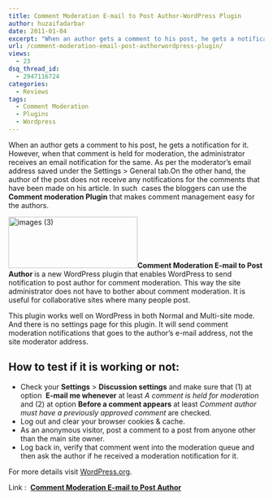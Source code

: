 ```yaml
---
title: Comment Moderation E-mail to Post Author-WordPress Plugin
author: huzaifadarbar
date: 2011-01-04
excerpt: "When an author gets a comment to his post, he gets a notification for it. However, when that comment is held for moderation, the administrator receives an email notification for the same. As per the moderator's email address saved under the Settings&gt;General tab.On the other hand..."
url: /comment-moderation-email-post-authorwordpress-plugin/
views:
  - 23
dsq_thread_id:
  - 2947116724
categories:
  - Reviews
tags:
  - Comment Moderation
  - Plugins
  - Wordpress
---
```

When an author gets a comment to his post, he gets a notification for it. However, when that comment is held for moderation, the administrator receives an email notification for the same. As per the moderator&#8217;s email address saved under the Settings > General tab.On the other hand, the author of the post does not receive any notifications for the comments that have been made on his article. In such  cases the bloggers can use the **Comment moderation Plugin** that makes comment management easy for the authors.

[<img class="alignright" style="border: 0pt none" src="../files/2011/01/images-3_thumb.jpg" border="0" alt="images (3)" width="254" height="101" />][1]<span style="font-weight: bold">Comment Moderation E-mail to Post Author <span style="font-weight: normal">is a new WordPress plugin that enables WordPress to send notification to post author for comment moderation. This way the site administrator does not have to bother about comment moderation. It is useful for collaborative sites where many people post.</span></span>

This plugin works well on WordPress in both Normal and Multi-site mode. And there is no settings page for this plugin. It will send comment moderation notifications that goes to the author’s e-mail address, not the site moderator address.

## How to test if it is working or not:

  * Check your **Settings** > **Discussion settings** and make sure that (1) at option  **E-mail me whenever** at least *A comment is held for moderation* and (2) at option **Before a comment appears** at least *Comment author must have a previously approved comment* are checked.
  * Log out and clear your browser cookies & cache.
  * As an anonymous visitor, post a comment to a post from anyone other than the main site owner.
  * Log back in, verify that comment went into the moderation queue and then ask the author if he received a moderation notification for it.

For more details visit <a href="http://wordpress.org/extend/plugins/comment-moderation-e-mail-to-post-author/" onclick="_gaq.push(['_trackEvent', 'outbound-article', 'http://wordpress.org/extend/plugins/comment-moderation-e-mail-to-post-author/', 'WordPress.org']);" >WordPress.org</a>.

Link :  <span style="font-weight: bold"><a href="http://downloads.wordpress.org/plugin/comment-moderation-e-mail-to-post-author.zip" onclick="_gaq.push(['_trackEvent', 'outbound-article', 'http://downloads.wordpress.org/plugin/comment-moderation-e-mail-to-post-author.zip', 'Comment Moderation E-mail to Post Author']);" >Comment Moderation E-mail to Post Author</a></span>

 [1]: http://cdn.devilsworkshop.org/files/2011/01/images-3.jpg
